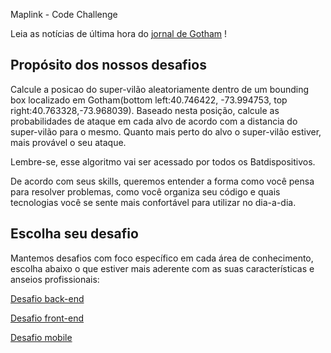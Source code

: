 Maplink - Code Challenge

Leia as notícias de última hora do [jornal de Gotham](NEWS.md) !

## Propósito dos nossos desafios
Calcule a posicao do super-vilão aleatoriamente dentro de um bounding box localizado em Gotham(bottom left:40.746422, -73.994753, top right:40.763328,-73.968039). Baseado nesta posição, calcule as probabilidades de ataque em cada alvo de acordo com a distancia do super-vilão para o mesmo. Quanto mais perto do alvo o super-vilão estiver, mais provável o seu ataque.

Lembre-se, esse algoritmo vai ser acessado por todos os Batdispositivos.

De acordo com seus skills, queremos entender a forma como você pensa para resolver problemas, como você organiza seu código e quais tecnologias você se sente mais confortável para utilizar no dia-a-dia.

## Escolha seu desafio

Mantemos desafios com foco específico em cada área de conhecimento, escolha abaixo o que estiver mais aderente com as suas características e anseios profissionais:

[Desafio back-end](BACKEND.md)

[Desafio front-end](FRONTEND.md)

[Desafio mobile](MOBILE.md)

